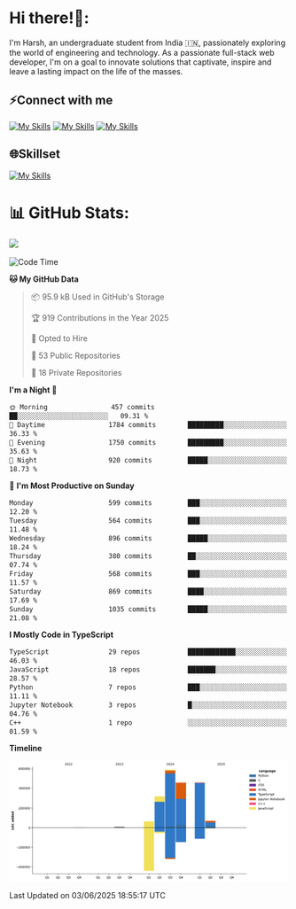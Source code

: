 
# Hi there!👋:
<p> I'm Harsh, an undergraduate student from India 🇮🇳, passionately exploring the world of engineering and technology. As a passionate full-stack web developer, I'm on a goal to innovate solutions that captivate, inspire and leave a lasting impact on the life of the masses. </p>

## ⚡Connect with me

[![My Skills](https://skillicons.dev/icons?i=gmail)](mailto:harshpandey.tech@gmail.com) [![My Skills](https://skillicons.dev/icons?i=linkedin)](https://linkedin.com/in/harsh3dev) [![My Skills](https://skillicons.dev/icons?i=twitter)](https://x.com/harshxai)

## 🌐Skillset
[![My Skills](https://skillicons.dev/icons?i=js,ts,react,nextjs,nodejs,tailwind,mongo,express,postgres,prisma,html,css,docker,aws,cpp,git,vscode,figma)](https://skillicons.dev)


# 📊 GitHub Stats:
![](https://komarev.com/ghpvc/?username=harsh3dev)

<!--START_SECTION:waka-->
![Code Time](http://img.shields.io/badge/Code%20Time-115%20hrs%2050%20mins-blue)

**🐱 My GitHub Data** 

> 📦 95.9 kB Used in GitHub's Storage 
 > 
> 🏆 919 Contributions in the Year 2025
 > 
> 💼 Opted to Hire
 > 
> 📜 53 Public Repositories 
 > 
> 🔑 18 Private Repositories 
 > 
**I'm a Night 🦉** 

```text
🌞 Morning                457 commits         ██░░░░░░░░░░░░░░░░░░░░░░░   09.31 % 
🌆 Daytime                1784 commits        █████████░░░░░░░░░░░░░░░░   36.33 % 
🌃 Evening                1750 commits        █████████░░░░░░░░░░░░░░░░   35.63 % 
🌙 Night                  920 commits         █████░░░░░░░░░░░░░░░░░░░░   18.73 % 
```
📅 **I'm Most Productive on Sunday** 

```text
Monday                   599 commits         ███░░░░░░░░░░░░░░░░░░░░░░   12.20 % 
Tuesday                  564 commits         ███░░░░░░░░░░░░░░░░░░░░░░   11.48 % 
Wednesday                896 commits         █████░░░░░░░░░░░░░░░░░░░░   18.24 % 
Thursday                 380 commits         ██░░░░░░░░░░░░░░░░░░░░░░░   07.74 % 
Friday                   568 commits         ███░░░░░░░░░░░░░░░░░░░░░░   11.57 % 
Saturday                 869 commits         ████░░░░░░░░░░░░░░░░░░░░░   17.69 % 
Sunday                   1035 commits        █████░░░░░░░░░░░░░░░░░░░░   21.08 % 
```


**I Mostly Code in TypeScript** 

```text
TypeScript               29 repos            ████████████░░░░░░░░░░░░░   46.03 % 
JavaScript               18 repos            ███████░░░░░░░░░░░░░░░░░░   28.57 % 
Python                   7 repos             ███░░░░░░░░░░░░░░░░░░░░░░   11.11 % 
Jupyter Notebook         3 repos             █░░░░░░░░░░░░░░░░░░░░░░░░   04.76 % 
C++                      1 repo              ░░░░░░░░░░░░░░░░░░░░░░░░░   01.59 % 
```



**Timeline**

![Lines of Code chart](https://raw.githubusercontent.com/harsh3dev/harsh3dev/main/assets/bar_graph.png)


 Last Updated on 03/06/2025 18:55:17 UTC
<!--END_SECTION:waka-->

